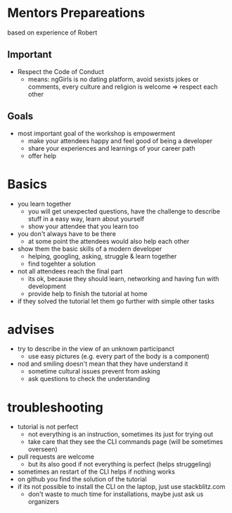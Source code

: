 # Mentors Prepareations

based on experience of Robert

## Important
* Respect the Code of Conduct
  * means: ngGirls is no dating platform, avoid sexists jokes or comments, every culture and religion is welcome => respect each other

## Goals
* most important goal of the workshop is empowerment
  * make your attendees happy and feel good of being a developer
  * share your experiences and learnings of your career path
  * offer help 

# Basics
* you learn together
  * you will get unexpected questions, have the challenge to describe stuff in a easy way, learn about yourself
  * show your attendee that you learn too
* you don't always have to be there
  * at some point the attendees would also help each other
* show them the basic skills of a modern developer
  * helping, googling, asking, struggle & learn together
  * find togehter a solution
* not all attendees reach the final part
  * its ok, because they should learn, networking and having fun with development
  * provide help to finish the tutorial at home
* if they solved the tutorial let them go further with simple other tasks

# advises
* try to describe in the view of an unknown participanct
  * use easy pictures (e.g. every part of the body is a component)
* nod and smiling doesn't mean that they have understand it
  * sometime cultural issues prevent from asking
  * ask questions to check the understanding


# troubleshooting
* tutorial is not perfect
  * not everything is an instruction, sometimes its just for trying out
  * take care that they see the CLI commands page (will be sometimes overseen)
* pull requests are welcome
  * but its also good if not everything is perfect (helps struggeling)
* sometimes an restart of the CLI helps if nothing works
* on github you find the solution of the tutorial
* if its not possible to install the CLI on the laptop, just use stackblitz.com
  * don't waste to much time for installations, maybe just ask us organizers




